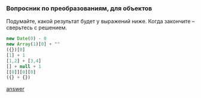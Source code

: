 ### Вопросник по преобразованиям, для объектов

Подумайте, какой результат будет у выражений ниже. Когда закончите – сверьтесь с решением.

```js
new Date(0) - 0
new Array(1)[0] + ""
({})[0]
[1] + 1
[1,2] + [3,4]
[] + null + 1
[[0]][0][0]
({} + {})
```

[answer](https://github.com/y4t6/convert/blob/master/5_9_answer.md)

